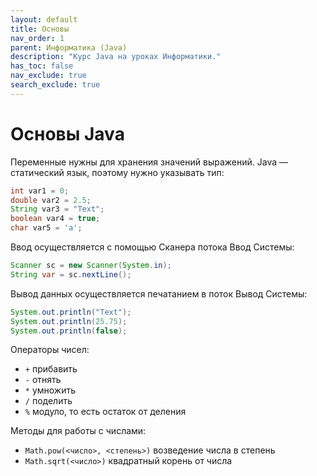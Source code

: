 ```yaml
---
layout: default
title: Основы
nav_order: 1
parent: Информатика (Java)
description: "Курс Java на уроках Информатики."
has_toc: false
nav_exclude: true
search_exclude: true
---
```


# Основы Java

Переменные нужны для хранения значений выражений. Java — статический язык, поэтому нужно указывать тип:

```java
int var1 = 0;
double var2 = 2.5;
String var3 = "Text";
boolean var4 = true;
char var5 = 'a';
```

Ввод осуществляется с помощью Сканера потока Ввод Системы:

```java
Scanner sc = new Scanner(System.in);
String var = sc.nextLine();
```

Вывод данных осуществляется печатанием в поток Вывод Системы:

```java
System.out.println("Text");
System.out.println(25.75);
System.out.println(false);
```

Операторы чисел:

- `+` прибавить
- `-` отнять
- `*` умножить
- `/` поделить
- `%` модуло, то есть остаток от деления

Методы для работы с числами:

- `Math.pow(<число>, <степень>)` возведение числа в степень
- `Math.sqrt(<число>)` квадратный корень от числа
